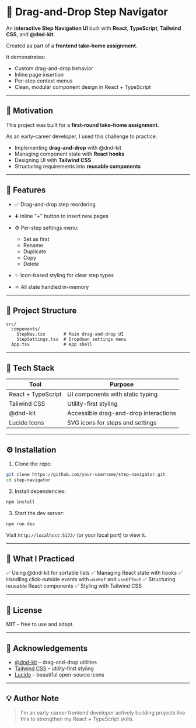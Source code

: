 

# 🧭 Drag-and-Drop Step Navigator

An **interactive Step Navigation UI** built with **React**, **TypeScript**, **Tailwind CSS**, and **@dnd-kit**.

Created as part of a **frontend take-home assignment**.

It demonstrates:

* Custom drag-and-drop behavior
* Inline page insertion
* Per-step context menus
* Clean, modular component design in React + TypeScript

---

## 🌟 Motivation

This project was built for a **first-round take-home assignment**.

As an early-career developer, I used this challenge to practice:

* Implementing **drag-and-drop** with @dnd-kit
* Managing component state with **React hooks**
* Designing UI with **Tailwind CSS**
* Structuring requirements into **reusable components**

---

## 🚀 Features

* ✅ Drag-and-drop step reordering
* ➕ Inline "+" button to insert new pages
* ⚙️ Per-step settings menu:

  * Set as first
  * Rename
  * Duplicate
  * Copy
  * Delete
* ✨ Icon-based styling for clear step types
* ⚛️ All state handled in-memory

---

## 📁 Project Structure

```
src/
  components/
    StepNav.tsx       # Main drag-and-drop UI
    StepSettings.tsx  # Dropdown settings menu
  App.tsx             # App shell
```

---

## 🧰 Tech Stack

| Tool               | Purpose                               |
| ------------------ | ------------------------------------- |
| React + TypeScript | UI components with static typing      |
| Tailwind CSS       | Utility-first styling                 |
| @dnd-kit           | Accessible drag-and-drop interactions |
| Lucide Icons       | SVG icons for steps and settings      |

---

## ⚙️ Installation

1. Clone the repo:

```bash
git clone https://github.com/your-username/step-navigator.git
cd step-navigator
```

2. Install dependencies:

```bash
npm install
```

3. Start the dev server:

```bash
npm run dev
```

Visit `http://localhost:5173/` (or your local port) to view it.

---

## 🧠 What I Practiced

✅ Using @dnd-kit for sortable lists
✅ Managing React state with hooks
✅ Handling click-outside events with `useRef` and `useEffect`
✅ Structuring reusable React components
✅ Styling with Tailwind CSS

---

## 📄 License

MIT – free to use and adapt.

---

## 🙌 Acknowledgements

* [@dnd-kit](https://github.com/clauderic/dnd-kit) – drag-and-drop utilities
* [Tailwind CSS](https://tailwindcss.com/) – utility-first styling
* [Lucide](https://lucide.dev/) – beautiful open-source icons

---

## 💡 Author Note

> I'm an early-career frontend developer actively building projects like this to strengthen my React + TypeScript skills.


